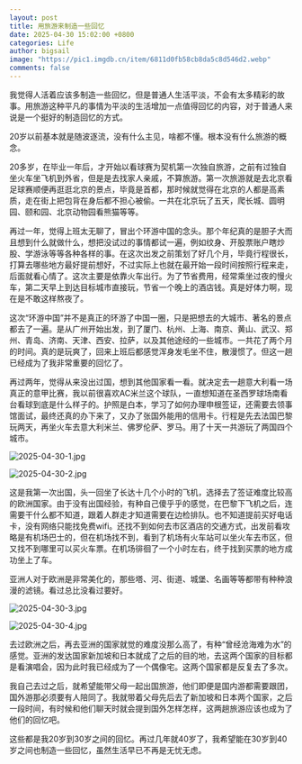 ```yaml
---
layout: post
title: 用旅游来制造一些回忆
date: 2025-04-30 15:02:00 +0800
categories: Life
author: bigsail
image: "https://pic1.imgdb.cn/item/6811d0fb58cb8da5c8d546d2.webp"
comments: false
---
```

我觉得人活着应该多制造一些回忆，但是普通人生活平淡，不会有太多精彩的故事。用旅游这种平凡的事情为平淡的生活增加一点值得回忆的内容，对于普通人来说是一个挺好的制造回忆的方式。

20岁以前基本就是随波逐流，没有什么主见，啥都不懂。根本没有什么旅游的概念。

20多岁，在毕业一年后，才开始以看球赛为契机第一次独自旅游，之前有过独自坐火车坐飞机到外省，但是是去找家人亲戚，不算旅游。第一次旅游就是去北京看足球赛顺便再逛逛北京的景点，毕竟是首都，那时候就觉得在北京的人都是高素质，走在街上把包背在身后都不担心被偷。一共在北京玩了五天，爬长城、圆明园、颐和园、北京动物园看熊猫等等。

再过一年，觉得上班太无聊了，冒出个环游中国的念头。那个年纪真的是胆子大而且想到什么就做什么，想把没试过的事情都试一遍，例如纹身、开股票账户瞎炒股、学游泳等等各种各样的事。在这次出发之前策划了好几个月，毕竟行程很长，打算去哪些地方最好提前想好，不过实际上也就在最开始一段时间按照行程来走，后面就看心情了。这次主要是依靠火车出行。为了节省费用，经常乘坐过夜的慢火车，第二天早上到达目标城市直接玩，节省一个晚上的酒店钱。真是好体力啊，现在是不敢这样熬夜了。

这次“环游中国”并不是真正的环游了中国一圈，只是把想去的大城市、著名的景点都去了一遍。是从广州开始出发，到了厦门、杭州、上海、南京、黄山、武汉、郑州、青岛、济南、天津、西安、拉萨，以及其他途经的一些城市。一共花了两个月的时间。真的是玩爽了，回来上班后都感觉浑身发毛坐不住，散漫惯了。但这一趟已经成为了我非常重要的回忆了。

再过两年，觉得从来没出过国，想到其他国家看一看。就决定去一趟意大利看一场真正的意甲比赛，我以前很喜欢AC米兰这个球队，一直想知道在圣西罗球场南看台看球到底是什么样子的。护照是白本，学习了如何办理申根签证，还需要去领事馆面试，最终还真的办下来了，又办了张国外能用的信用卡。行程是先去法国巴黎玩两天，再坐火车去意大利米兰、佛罗伦萨、罗马。用了十天一共游玩了两国四个城市。

![2025-04-30-1.jpg](https://img.ksmoe.eu.org/v2/Pjp01lg.jpeg)

![2025-04-30-2.jpg](https://img.ksmoe.eu.org/v2/itQtoZT.jpeg)

这是我第一次出国，头一回坐了长达十几个小时的飞机，选择去了签证难度比较高的欧洲国家。由于没有出国经验，有种自己傻乎乎的感觉，在巴黎下飞机之后，连需要干什么都不知道，跟着人群走才知道需要在边检排队。也不知道提前买好电话卡，没有网络只能找免费wifi。还找不到如何去市区酒店的交通方式，出发前看攻略是有机场巴士的，但在机场找不到，看到了机场有火车站可以坐火车去市区，但又找不到哪里可以买火车票。在机场徘徊了一个小时左右，终于找到买票的地方成功坐上了车。

亚洲人对于欧洲是非常美化的，那些塔、河、街道、城堡、名画等等都带有种种浪漫的滤镜。看过总比没看过要好。

![2025-04-30-3.jpg](https://img.ksmoe.eu.org/v2/JPGiYTf.jpeg)

![2025-04-30-4.jpg](https://img.ksmoe.eu.org/v2/uVIVQdP.jpeg)

去过欧洲之后，再去亚洲的国家就觉的难度没那么高了，有种“曾经沧海难为水”的感觉。亚洲的发达国家新加坡和日本就成了之后的目的地，去这两个国家的目标都是看演唱会，因为此时我已经成为了一个偶像宅。这两个国家都是反复去了多次。

我自己去过之后，就希望能带父母一起出国旅游，他们即便是国内游都需要跟团，国外游那必须要有人陪同了。我就带着父母先后去了新加坡和日本两个国家，之后一段时间，有时候和他们聊天时就会提到国外怎样怎样，这两趟旅游应该也成为了他们的回忆吧。

这些都是我20岁到30岁之间的回忆。再过几年就40岁了，我希望能在30岁到40岁之间也制造一些回忆，虽然生活早已不再是无忧无虑。
